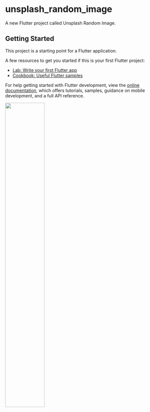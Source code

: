 # unsplash_random_image

A new Flutter project called Unsplash Random Image.

## Getting Started

This project is a starting point for a Flutter application.

A few resources to get you started if this is your first Flutter project:

- [Lab: Write your first Flutter app](https://docs.flutter.dev/get-started/codelab)
- [Cookbook: Useful Flutter samples](https://docs.flutter.dev/cookbook)

For help getting started with Flutter development, view the
[online documentation](https://docs.flutter.dev/), which offers tutorials,
samples, guidance on mobile development, and a full API reference.

<img src="https://user-images.githubusercontent.com/1781580/205523483-e29d3d68-e9df-4835-a3a9-1dc14d6cd4d3.png" width=50% height=50%>
